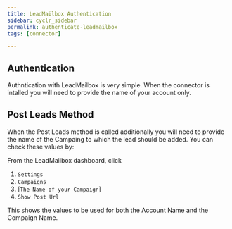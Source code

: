 ```yaml
---
title: LeadMailbox Authentication
sidebar: cyclr_sidebar
permalink: authenticate-leadmailbox
tags: [connector]

---
```


## Authentication ##

Authntication with LeadMailbox is very simple.  When the connector is intalled you will need to provide the name of your account only.

## Post Leads Method

When the Post Leads method is called additionally you will need to provide the name of the Campaing to which the lead should be added.  You can check these values by:

From the LeadMailbox dashboard, click 
1. ``Settings``
2. ``Campaigns``
3. [``The Name of your Campaign``]
4. ``Show Post Url``

This shows the values to be used for both the Account Name and the Compaign Name.
